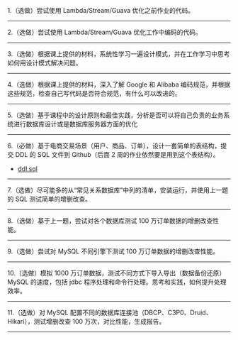 1.（选做）尝试使用 Lambda/Stream/Guava 优化之前作业的代码。

---

2.（选做）尝试使用 Lambda/Stream/Guava 优化工作中编码的代码。

---


3.（选做）根据课上提供的材料，系统性学习一遍设计模式，并在工作学习中思考如何用设计模式解决问题。

---


4.（选做）根据课上提供的材料，深入了解 Google 和 Alibaba 编码规范，并根据这些规范，检查自己写代码是否符合规范，有什么可以改进的。

---


5.（选做）基于课程中的设计原则和最佳实践，分析是否可以将自己负责的业务系统进行数据库设计或是数据库服务器方面的优化

---


6.（必做）基于电商交易场景（用户、商品、订单），设计一套简单的表结构，提交 DDL 的 SQL 文件到 Github（后面 2 周的作业依然要是用到这个表结构）。
* [ddl.sql](https://github.com/muyi42129/Geek-CourseCodes/blob/main/Week6/ddl.sql)

---


7.（选做）尽可能多的从“常见关系数据库”中列的清单，安装运行，并使用上一题的 SQL 测试简单的增删改查。

---


8.（选做）基于上一题，尝试对各个数据库测试 100 万订单数据的增删改查性能。

---


9.（选做）尝试对 MySQL 不同引擎下测试 100 万订单数据的增删改查性能。

---


10.（选做）模拟 1000 万订单数据，测试不同方式下导入导出（数据备份还原）MySQL 的速度，包括 jdbc 程序处理和命令行处理。思考和实践，如何提升处理效率。

---


11.（选做）对 MySQL 配置不同的数据库连接池（DBCP、C3P0、Druid、Hikari），测试增删改查 100 万次，对比性能，生成报告。

---
